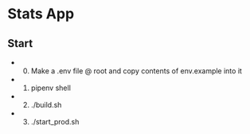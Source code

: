 # Stats App


## Start
- 0. Make a .env file @ root and copy contents of env.example into it
- 1. pipenv shell
- 2. ./build.sh
- 3. ./start_prod.sh

